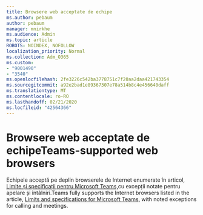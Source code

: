 ```yaml
---
title: Browsere web acceptate de echipe
ms.author: pebaum
author: pebaum
manager: mnirkhe
ms.audience: Admin
ms.topic: article
ROBOTS: NOINDEX, NOFOLLOW
localization_priority: Normal
ms.collection: Adm_O365
ms.custom:
- "9001490"
- "3540"
ms.openlocfilehash: 2fe3226c542ba3778751c7f20aa2daa421743354
ms.sourcegitcommit: a92e2bad1e89367307e78a514b8c4e456640daff
ms.translationtype: MT
ms.contentlocale: ro-RO
ms.lasthandoff: 02/21/2020
ms.locfileid: "42564366"
---
```

# <a name="teams-supported-web-browsers"></a><span data-ttu-id="31744-102">Browsere web acceptate de echipe</span><span class="sxs-lookup"><span data-stu-id="31744-102">Teams-supported web browsers</span></span>

<span data-ttu-id="31744-103">Echipele acceptă pe deplin browserele de Internet enumerate în articol, [Limite și specificații pentru Microsoft Teams,](https://docs.microsoft.com/en-us/microsoftteams/limits-specifications-teams#browsers)cu excepții notate pentru apelare și întâlniri.</span><span class="sxs-lookup"><span data-stu-id="31744-103">Teams fully supports the Internet browsers listed in the article, [Limits and specifications for Microsoft Teams](https://docs.microsoft.com/en-us/microsoftteams/limits-specifications-teams#browsers), with noted exceptions for calling and meetings.</span></span>